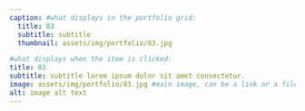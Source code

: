 ```yaml
---
caption: #what displays in the portfolio grid:
  title: 83
  subtitle: subtitle
  thumbnail: assets/img/portfolio/83.jpg

#what displays when the item is clicked:
title: 83
subtitle: subtitle lorem ipsum dolor sit amet consectetur.
image: assets/img/portfolio/83.jpg #main image, can be a link or a file in assets/img/portfolio
alt: image alt text
---
```

